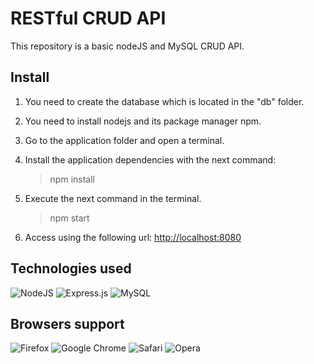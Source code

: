 # RESTful CRUD API

This repository is a basic nodeJS and MySQL CRUD API.

## Install

1. You need to create the database which is located in the "db" folder.

2. You need to install nodejs and its package manager npm.

3. Go to the application folder and open a terminal.

4. Install the application dependencies with the next command:
    >npm install

5. Execute the next command in the terminal.
    >npm start

6. Access using the following url: <a href="http://localhost:8080" target="__blank">http://localhost:8080</a>

## Technologies used

![NodeJS](https://img.shields.io/badge/node.js-6DA55F?style=for-the-badge&logo=node.js&logoColor=white)
![Express.js](https://img.shields.io/badge/express.js-%23404d59.svg?style=for-the-badge&logo=express&logoColor=%2361DAFB)
![MySQL](https://img.shields.io/badge/mysql-%2300f.svg?style=for-the-badge&logo=mysql&logoColor=white)

## Browsers support

![Firefox](https://img.shields.io/badge/Firefox-FF7139?style=for-the-badge&logo=Firefox-Browser&logoColor=white)
![Google Chrome](https://img.shields.io/badge/Google%20Chrome-4285F4?style=for-the-badge&logo=GoogleChrome&logoColor=white)
![Safari](https://img.shields.io/badge/Safari-000000?style=for-the-badge&logo=Safari&logoColor=white)
![Opera](https://img.shields.io/badge/Opera-FF1B2D?style=for-the-badge&logo=Opera&logoColor=white)

